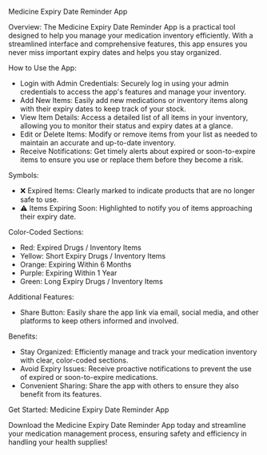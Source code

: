 Medicine Expiry Date Reminder App

Overview: 
The Medicine Expiry Date Reminder App is a practical tool designed to help you manage your medication inventory efficiently. With a streamlined interface and comprehensive features, this app ensures you never miss important expiry dates and helps you stay organized.

How to Use the App:
- Login with Admin Credentials: Securely log in using your admin credentials to access the app's features and manage your inventory.
- Add New Items: Easily add new medications or inventory items along with their expiry dates to keep track of your stock.
- View Item Details: Access a detailed list of all items in your inventory, allowing you to monitor their status and expiry dates at a glance.
- Edit or Delete Items: Modify or remove items from your list as needed to maintain an accurate and up-to-date inventory.
- Receive Notifications: Get timely alerts about expired or soon-to-expire items to ensure you use or replace them before they become a risk.

Symbols:
- ❌ Expired Items: Clearly marked to indicate products that are no longer safe to use.
- ⚠️ Items Expiring Soon: Highlighted to notify you of items approaching their expiry date.

Color-Coded Sections:
- Red: Expired Drugs / Inventory Items
- Yellow: Short Expiry Drugs / Inventory Items
- Orange: Expiring Within 6 Months
- Purple: Expiring Within 1 Year
- Green: Long Expiry Drugs / Inventory Items

Additional Features:
- Share Button: Easily share the app link via email, social media, and other platforms to keep others informed and involved.

Benefits:
- Stay Organized: Efficiently manage and track your medication inventory with clear, color-coded sections.
- Avoid Expiry Issues: Receive proactive notifications to prevent the use of expired or soon-to-expire medications.
- Convenient Sharing: Share the app with others to ensure they also benefit from its features.

Get Started: Medicine Expiry Date Reminder App

Download the Medicine Expiry Date Reminder App today and streamline your medication management process, ensuring safety and efficiency in handling your health supplies!
